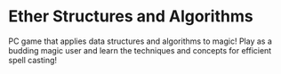 # Ether Structures and Algorithms
PC game that applies data structures and algorithms to magic! Play as a budding magic user and learn the techniques and concepts for efficient spell casting!
